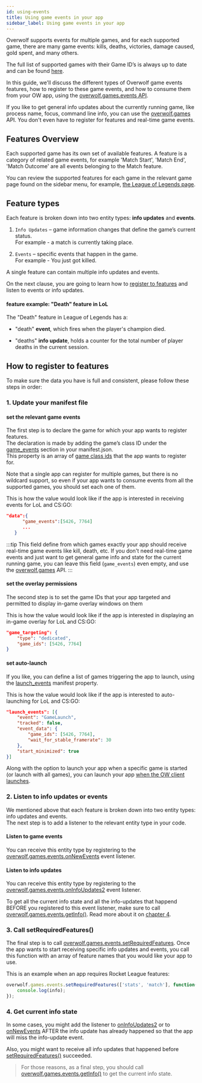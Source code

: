 ```yaml
---
id: using-events
title: Using game events in your app
sidebar_label: Using game events in your app
---
```


Overwolf supports events for multiple games, and for each supported game, there are many game events: kills, deaths, victories, damage caused, gold spent, and many others.

The full list of supported games with their Game ID’s is always up to date and can be found [here](../api/games-ids).

In this guide, we'll discuss the different types of Overwolf game events features, how to register to these game events, and how to consume them from your OW app, using the [overwolf.games.events API](../api/overwolf-games-events).

If you like to get general info updates about the currently running game, like process name, focus, command line info, you can use the [overwolf.games](../api/overwolf-games) API. You don't even have to register for features and real-time game events. 

## Features Overview

Each supported game has its own set of available features.
A feature is a category of related game events, for example 'Match Start', 'Match End', 'Match Outcome' are all events belonging to the Match feature.  

You can review the supported features for each game in the relevant game page found on the sidebar menu, for example, [the League of Legends page](../api/overwolf-games-events-lol).

## Feature types

Each feature is broken down into two entity types: **info updates** and **events**.

1. `Info Updates` – game information changes that define the game’s current status.  
   For example - a match is currently taking place.

2. `Events` – specific events that happen in the game.  
   For example - You just got killed.

A single feature can contain multiple info updates and events.  

On the next clause, you are going to learn how to [register to features](#how-to-register-to-features) and listen to events or info updates.

#### feature example: "Death" feature in LoL

The "Death" feature in League of Legends has a:

* "death" **event**, which fires when the player's champion died.

* "deaths" **info update**, holds a counter for the total number of player deaths in the current session.

## How to register to features

To make sure the data you have is full and consistent, please follow these steps in order:

### 1. Update your manifest file

#### set the relevant game events

The first step is to declare the game for which your app wants to register features.</br>
The declaration is made by adding the game’s class ID under the [game_events](../api/manifest-json#game_events) section in your manifest.json.  
This property is an array of [game class ids](../api/games-ids) that the app wants to register for.  

Note that a single app can register for multiple games, but there is no wildcard support, so even if your app wants to consume events from all the supported games, you should set each one of them.

This is how the value would look like if the app is interested in receiving events for LoL and CS:GO:

```json
"data":{
      "game_events":[5426, 7764]
      ...
   }
```

:::tip
This field define from which games exactly your app should receive real-time game events like kill, death, etc. If you don't need real-time game events and just want to get general game info and state for the current running game, you can leave this field (`game_events`) even empty, and use the [overwolf.games](../api/overwolf-games) API.
:::

#### set the overlay permissions

The second step is to set the game IDs that your app targeted and permitted to display in-game overlay windows on them

This is how the value would look like if the app is interested in displaying an in-game overlay for LoL and CS:GO:

```json
"game_targeting": {
    "type": "dedicated",
    "game_ids": [5426, 7764]
}
```

#### set auto-launch

If you like, you can define a list of games triggering the app to launch, using the [launch_events](../api/manifest-json#launch_events) manifest property.

This is how the value would look like if the app is interested to auto-launching for LoL and CS:GO:

```json
"launch_events": [{
    "event": "GameLaunch",
    "tracked": false,
    "event_data": {
        "game_ids": [5426, 7764],
        "wait_for_stable_framerate": 30
    },
    "start_minimized": true
}]
```

Along with the option to launch your app when a specific game is started (or launch with all games), you can launch your app [when the OW client launches](../api/manifest-json#enable-app-auto-launch-with-overwolf).


### 2. Listen to info updates or events

We mentioned above that each feature is broken down into two entity types: info updates and events.  
The next step is to add a listener to the relevant entity type in your code.  

#### Listen to game events

You can receive this entity type by registering to the [overwolf.games.events.onNewEvents](../api/overwolf-games-events#onnewevents) event listener.

#### Listen to info updates

You can receive this entity type by registering to the [overwolf.games.events.onInfoUpdates2](../api/overwolf-games-events#oninfoupdates2) event listener.  

To get all the current info state and all the info-updates that happend BEFORE you registered to this event listener, make sure to call [overwolf.games.events.getInfo()](../api/overwolf-games-events#getinfocallback). Read more about it on [chapter 4](../api/overwolf-games-events#4-get-current-info-state). 

### 3. Call setRequiredFeatures()

The final step is to call [overwolf.games.events.setRequiredFeatures](../api/overwolf-games-events#setrequiredfeaturesfeatures-callback). Once the app wants to start receiving specific info updates and events, you call this function with an array of feature names that you would like your app to use.

This is an example when an app requires Rocket League features:

```javascript
overwolf.games.events.setRequiredFeatures(['stats', 'match'], function(info) {
    console.log(info);
});
```

### 4. Get current info state

In some cases, you might add the listener to [onInfoUpdates2](../api/overwolf-games-events#oninfoupdates2) or to [onNewEvents](../api/overwolf-games-events#onnewevents) AFTER the info update has already happened so that the app will miss the info-update event.

Also, you might want to receive all info updates that happened before [setRequiredFeatures()](../api/overwolf-games-events#setrequiredfeaturesfeatures-callback) succeeded.

> For those reasons, as a final step, you should call [overwolf.games.events.getInfo()](../api/overwolf-games-events#getinfocallback) to get the current info state.